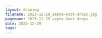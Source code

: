 ```yaml
---
layout: drawing
filename: 2023-12-29_septa-knot-drops.jpg
pagename: 2023-12-29_septa-knot-drops
date: 2023-12-29
tags:
---
```

